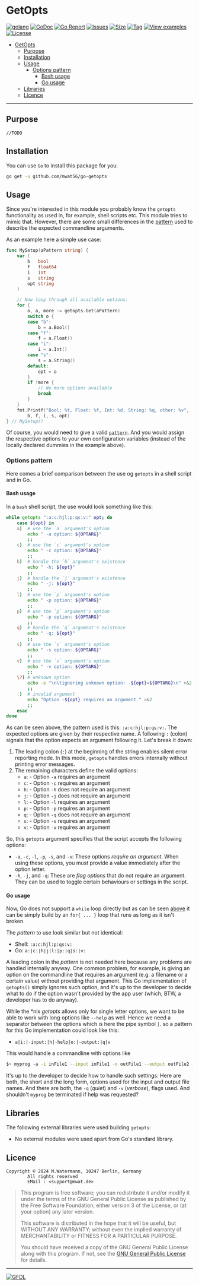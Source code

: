 # GetOpts

[![golang](https://img.shields.io/badge/Language-Go-green.svg)](https://golang.org/)
[![GoDoc](https://godoc.org/github.com/mwat56/getopts?status.svg)](https://godoc.org/github.com/mwat56/go-getopts)
[![Go Report](https://goreportcard.com/badge/github.com/mwat56/getopts)](https://goreportcard.com/report/github.com/mwat56/go-getopts)
[![Issues](https://img.shields.io/github/issues/mwat56/getopts.svg)](https://github.com/mwat56/go-getopts/issues?q=is%3Aopen+is%3Aissue)
[![Size](https://img.shields.io/github/repo-size/mwat56/getopts.svg)](https://github.com/mwat56/go-getopts/)
[![Tag](https://img.shields.io/github/tag/mwat56/getopts.svg)](https://github.com/mwat56/go-getopts/tags)
[![View examples](https://img.shields.io/badge/learn%20by-examples-0077b3.svg)](https://github.com/mwat56/go-getopts/blob/main/_demo/demo.go)
[![License](https://img.shields.io/github/mwat56/getopts.svg)](https://github.com/mwat56/go-getopts/blob/main/LICENSE)

- [GetOpts](#getopts)
	- [Purpose](#purpose)
	- [Installation](#installation)
	- [Usage](#usage)
		- [Options pattern](#options-pattern)
			- [Bash usage](#bash-usage)
			- [Go usage](#go-usage)
	- [Libraries](#libraries)
	- [Licence](#licence)

----

## Purpose

    //TODO

## Installation

You can use `Go` to install this package for you:

```bash
go get -u github.com/mwat56/go-getopts
```

## Usage

Since you're interested in this module you probably know the `getopts` functionality as used in, for example, shell scripts etc. This module tries to mimic that. However, there are some small differences in the [pattern](#options-pattern) used to describe the expected commandline arguments.

As an example here a simple use case:

```go
func MySetup(aPattern string) {
	var (
		b   bool
		f   float64
		i   int
		s   string
		opt string
	)

	// Now loop through all available options:
	for {
		o, a, more := getopts.Get(aPattern)
		switch o {
		case "b":
			b = a.Bool()
		case "f":
			f = a.Float()
		case "i":
			i = a.Int()
		case "s":
			s = a.String()
		default:
			opt = o
		}
		if !more {
			// No more options available
			break
		}
	}
	fmt.Printf("Bool: %t, Float: %f, Int: %d, String: %q, other: %v",
		b, f, i, s, opt)
} // MySetup()
```

Of course, you would need to give a valid [`pattern`](#go-usage). And you would assign the respective options to your own configuration variables (instead of the locally declared dummies in the example above).

### Options pattern

Here comes a brief comparison between the use og `getopts` in a shell script and in Go.

#### Bash usage

In a `bash` shell script, the use would look something like this:

```bash
while getopts ":a:c:hjl:p:qs:v:" opt; do
	case ${opt} in
	a)	# use the `a` argument's option
		echo " -a option: ${OPTARG}"
		;;
	c)	# use the `c` argument's option
		echo " -c option: ${OPTARG}"
		;;
	h)	# handle the `h` argument's existence
		echo " -h: ${opt}"
		;;
	j)	# handle the `j` argument's existence
		echo " -j: ${opt}"
		;;
	l)	# use the `p` argument's option
		echo " -p option: ${OPTARG}"
		;;
	p)	# use the `p` argument's option
		echo " -p option: ${OPTARG}"
		;;
	q)	# handle the `q` argument's existence
		echo " -q: ${opt}"
		;;
	s)	# use the `s` argument's option
		echo " -s option: ${OPTARG}"
		;;
	v)	# use the `v` argument's option
		echo " -v option: ${OPTARG}"
		;;
	\?)	# unknown option
		echo -e "\n\tignoring unknown option: -${opt}=${OPTARG}\n" >&2
		;;
	:)	# invalid argument
		echo "Option -${opt} requires an argument." >&2
		;;
	esac
done
```

As can be seen above, the pattern used is this: `:a:c:hjl:p:qs:v:`. The expected options are given by their respective name. A following `:` (colon) signals that the option expects an argument following it. Let's break it down:

1. The leading colon (`:`) at the beginning of the string enables silent error reporting mode. In this mode, `getopts` handles errors internally without printing error messages.
2. The remaining characters define the valid options:
   * `a`: - Option `-a` requires an argument
   * `c`: - Option `-c` requires an argument
   * `h`: - Option `-h` does not require an argument
   * `j`: - Option `-j` does not require an argument
   * `l`: - Option `-l` requires an argument
   * `p`: - Option `-p` requires an argument
   * `q`: - Option `-q` does not require an argument
   * `s`: - Option `-s` requires an argument
   * `v`: - Option `-v` requires an argument

So, this `getopts` argument specifies that the script accepts the following options:

   * `-a`, `-c`, `-l`, `-p`, `-s`, and `-v`: These options _require an argument_. When using these options, you must provide a value immediately after the option letter.
   * `-h`, `-j`, and `-q`: These are _flag options_ that do not require an argument. They can be used to toggle certain behaviours or settings in the script.

#### Go usage

Now, Go does not support a `while` loop directly but as can be seen [above](#usage) it can be simply build by an `for{ ... }` loop that runs as long as it isn't broken.

The _pattern_ to use look similar but not identical:

- Shell: `:a:c:hjl:p:qs:v:`
- Go: `a:|c:|h|j|l:|p:|q|s:|v:`

A leading colon in the _pattern_ is not needed here because any problems are handled internally anyway. One common problem, for example, is giving an option on the commandline that requires an argument (e.g. a filename or a certain value) without providing that argument. This Go implementation of `getopts()` simply ignores such option, and it's up to the developer to decide what to do if the option wasn't provided by the app user (which, BTW, a developer has to do anyway).

While the *nix _getopts_ allows only for single letter options, we want to be able to work with long options like `--help` as well. Hence we need a separator between the options which is here the pipe symbol `|`. so a pattern for this Go implementation could look like this:

   - `a|i:|-input:|h|-help|o:|-output:|q|v`

This would handle a commandline with options like

```bash
$> myprog -a -i inFile1 --input inFile1 -o outFile1 --output outFile2 -q -v --help
```

It's up to the developer to decide how to handle such settings: Here are both, the short and the long form, options used for the input and output file names. And there are both, the `-q` (_quiet_) and `-v` (_verbose_), flags used. And shouldn't `myprog` be terminated if help was requested?

## Libraries

The following external libraries were used building `getopts`:

* No external modules were used apart from Go's standard library.

## Licence

	Copyright © 2024 M.Watermann, 10247 Berlin, Germany
			All rights reserved
		    EMail : <support@mwat.de>

> This program is free software; you can redistribute it and/or modify it under the terms of the GNU General Public License as published by the Free Software Foundation; either version 3 of the License, or (at your option) any later version.
>
> This software is distributed in the hope that it will be useful, but WITHOUT ANY WARRANTY; without even the implied warranty of MERCHANTABILITY or FITNESS FOR A PARTICULAR PURPOSE.
>
> You should have received a copy of the GNU General Public License along with this program. If not, see the [GNU General Public License](http://www.gnu.org/licenses/gpl.html) for details.

----
[![GFDL](https://www.gnu.org/graphics/gfdl-logo-tiny.png)](http://www.gnu.org/copyleft/fdl.html)

